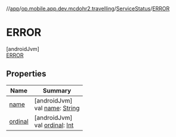 //[app](../../../../index.md)/[op.mobile.app.dev.mcdohr2.travelling](../../index.md)/[ServiceStatus](../index.md)/[ERROR](index.md)

# ERROR

[androidJvm]\
[ERROR](index.md)

## Properties

| Name | Summary |
|---|---|
| [name](../-c-o-m-p-l-e-t-e/index.md#-372974862%2FProperties%2F-912451524) | [androidJvm]<br>val [name](../-c-o-m-p-l-e-t-e/index.md#-372974862%2FProperties%2F-912451524): [String](https://kotlinlang.org/api/latest/jvm/stdlib/kotlin/-string/index.html) |
| [ordinal](../-c-o-m-p-l-e-t-e/index.md#-739389684%2FProperties%2F-912451524) | [androidJvm]<br>val [ordinal](../-c-o-m-p-l-e-t-e/index.md#-739389684%2FProperties%2F-912451524): [Int](https://kotlinlang.org/api/latest/jvm/stdlib/kotlin/-int/index.html) |
